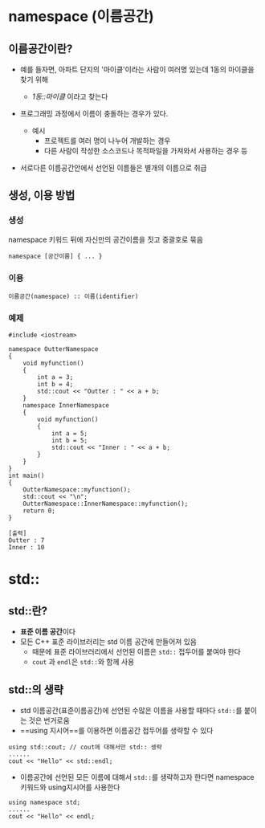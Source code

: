 # namespace (이름공간)
## 이름공간이란?
- 예를 들자면, 아파트 단지의 '마이클'이라는 사람이 여러명 있는데 1동의 마이클을 찾기 위해 
	- *1동::마이클* 이라고 찾는다
- 프로그래밍 과정에서 이름이 충돌하는 경우가 있다.
	- 예시
		- 프로젝트를 여러 명이 나누어 개발하는 경우
		- 다른 사람이 작성한 소스코드나 목적파일을 가져와서 사용하는 경우 등

- 서로다른 이름공간안에서 선언된 이름들은 별개의 이름으로 취급
## 생성, 이용 방법
### 생성
namespace 키워드 뒤에 자신만의 공간이름을 짓고 중괄호로 묶음
```
namespace [공간이름] { ... }
```
### 이용
```
이름공간(namespace) :: 이름(identifier)
```
### 예제
```
#include <iostream>

namespace OutterNamespace
{
	void myfunction()
	{
		int a = 3;
		int b = 4;
		std::cout << "Outter : " << a + b;
	}
	namespace InnerNamespace
	{
		void myfunction()
		{
			int a = 5;
			int b = 5;
			std::cout << "Inner : " << a + b;
		}
	}
}
int main()
{
	OutterNamespace::myfunction();
	std::cout << "\n";
	OutterNamespace::InnerNamespace::myfunction();
	return 0;
}

[출력]
Outter : 7
Inner : 10
```

# std:: 
## std::란?
- **표준 이름 공간**이다
- 모든 C++ 표준 라이브러리는 std 이름 공간에 만들어져 있음
	- 때문에 표준 라이브러리에서 선언된 이름은 `std::` 접두어를 붙여야 한다
	- `cout` 과 `endl`은 `std::`와 함께 사용

## std::의 생략
- std 이름공간(표준이름공간)에 선언된 수많은 이름을 사용할 때마다 `std::`를 붙이는 것은 번거로움
- ==using 지시어==를 이용하면 이름공간 접두어를 생략할 수 있다
```
using std::cout; // cout에 대해서만 std:: 셍략
......
cout << "Hello" << std::endl;
```

- 이름공간에 선언된 모든 이름에 대해서 `std::`를 생략하고자 한다면 namespace 키워드와 using지시어를 사용한다
```
using namespace std;
......
cout << "Hello" << endl;
```

